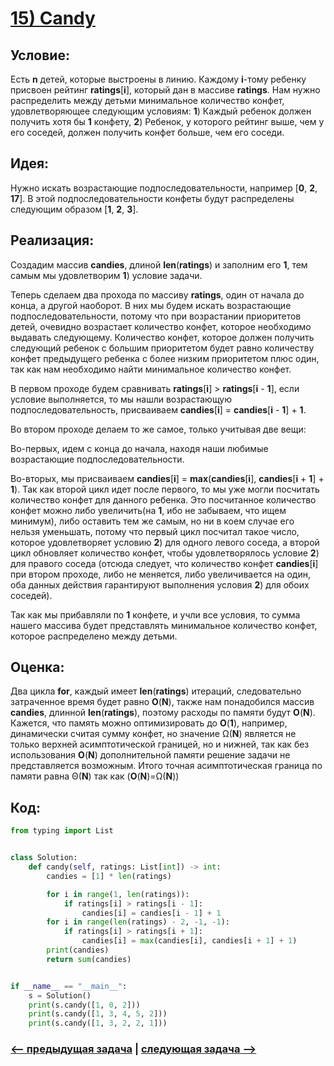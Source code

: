 # [**15) Candy**](https://leetcode.com/problems/candy/description/)

## **Условие:**

Есть **n** детей, которые выстроены в линию. Каждому **i**-тому ребенку присвоен рейтинг **ratings**[**i**], который дан в массиве **ratings**. Нам нужно распределить между детьми минимальное количество конфет, удовлетворяющее следующим условиям: **1**) Каждый ребенок должен получить хотя бы **1** конфету, **2**) Ребенок, у которого рейтинг выше, чем у его соседей, должен получить конфет больше, чем его соседи.

## **Идея:**

Нужно искать возрастающие подпоследовательности, например [**0**, **2**, **17**]. В этой подпоследовательности конфеты будут распределены следующим образом [**1**, **2**, **3**].

## **Реализация:**

Создадим массив **candies**, длиной **len**(**ratings**) и заполним его **1**, тем самым мы удовлетворим **1**) условие задачи.

Теперь сделаем два прохода по массиву **ratings**, один от начала до конца, а другой наоборот. В них мы будем искать возрастающие подпоследовательности, потому что при возрастании приоритетов детей, очевидно возрастает количество конфет, которое необходимо выдавать следующему. Количество конфет, которое должен получить следующий ребенок с большим приоритетом будет равно количеству конфет предыдущего ребенка с более низким приоритетом плюс один, так как нам необходимо найти минимальное количество конфет.

В первом проходе будем сравнивать **ratings**[**i**] > **ratings**[**i** - **1**], если условие выполняется, то мы нашли возрастающую подпоследовательность, присваиваем **candies**[**i**] = **candies**[**i** - **1**] + **1**.

Во втором проходе делаем то же самое, только учитывая две вещи:

Во-первых, идем с конца до начала, находя наши любимые возрастающие подпоследовательности.

Во-вторых, мы присваиваем **candies**[**i**] = **max**(**candies**[**i**], **candies**[**i** + **1**] + **1**). Так как второй цикл идет после первого, то мы уже могли посчитать количество конфет для данного ребенка. Это посчитанное количество конфет можно либо увеличить(на **1**, ибо не забываем, что ищем минимум), либо оставить тем же самым, но ни в коем случае его нельзя уменьшать, потому что первый цикл посчитал такое число, которое удовлетворяет условию **2**) для одного левого соседа, а второй цикл обновляет количество конфет, чтобы удовлетворялось условие **2**) для правого соседа (отсюда следует, что количество конфет **candies**[**i**] при втором проходе, либо не меняется, либо увеличивается на один, оба данных действия гарантируют выполнения условия **2**) для обоих соседей).

Так как мы прибавляли по **1** конфете, и учли все условия, то сумма нашего массива будет представлять минимальное количество конфет, которое распределено между детьми.

## **Оценка:**

Два цикла **for**, каждый имеет **len**(**ratings**) итераций, следовательно затраченное время будет равно **O**(**N**), также нам понадобился массив **candies**, длинной **len**(**ratings**), поэтому расходы по памяти будут **O**(**N**). Кажется, что память можно оптимизировать до **O**(**1**), например, динамически считая сумму конфет, но значение Ω(**N**) является не только верхней асимптотической границей, но и нижней, так как без использования **O**(**N**) дополнительной памяти решение задачи не представляется возможным. Итого точная асимптотическая граница по памяти равна Θ(**N**) так как (**O**(**N**)=Ω(**N**))

## Код:
```python
from typing import List


class Solution:
    def candy(self, ratings: List[int]) -> int:
        candies = [1] * len(ratings)

        for i in range(1, len(ratings)):
            if ratings[i] > ratings[i - 1]:
                candies[i] = candies[i - 1] + 1
        for i in range(len(ratings) - 2, -1, -1):
            if ratings[i] > ratings[i + 1]:
                candies[i] = max(candies[i], candies[i + 1] + 1)
        print(candies)
        return sum(candies)


if __name__ == "__main__":
    s = Solution()
    print(s.candy([1, 0, 2]))
    print(s.candy([1, 3, 4, 5, 2]))
    print(s.candy([1, 3, 2, 2, 1]))

```

### [<-- предыдущая задача](https://github.com/TAskMAster339/PythonAlgorithms/tree/main/14.Gas%20Station) | [следующая задача -->](https://github.com/TAskMAster339/PythonAlgorithms/tree/main/16.Trapping%20Rain%20Water)
